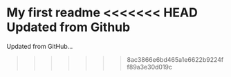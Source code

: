 My first readme
<<<<<<< HEAD
Updated from Github
=======
Updated from GitHub...
>>>>>>> 8ac3866e6bd465a1e6622b9224ff89a3e30d019c
